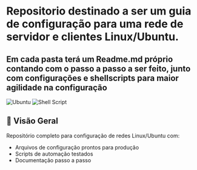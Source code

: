 # Repositorio destinado a ser um guia de configuração para uma rede de servidor e clientes Linux/Ubuntu.
## Em cada pasta terá um Readme.md próprio contando com o passo a passo a ser feito, junto com configurações e shellscripts para maior agilidade na configuração

![Ubuntu](https://img.shields.io/badge/Ubuntu-E95420?style=for-the-badge&logo=ubuntu&logoColor=white)
![Shell Script](https://img.shields.io/badge/Shell_Script-121011?style=for-the-badge&logo=gnu-bash&logoColor=white)

## 📌 Visão Geral

Repositório completo para configuração de redes Linux/Ubuntu com:
- Arquivos de configuração prontos para produção
- Scripts de automação testados
- Documentação passo a passo
